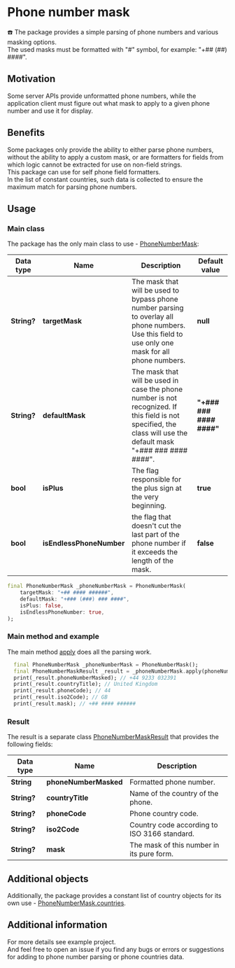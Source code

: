 # Phone number mask
☎️ The package provides a simple parsing of phone numbers and various masking options.\
The used masks must be formatted with "#" symbol, for example: "+## (##) ####".


## Motivation
Some server APIs provide unformatted phone numbers, while the application client must figure out what mask to apply to a given phone number and use it for display.

## Benefits
Some packages only provide the ability to either parse phone numbers, without the ability to apply a custom mask, or are formatters for fields from which logic cannot be extracted for use on non-field strings.\
This package can use for self phone field formatters.\
In the list of constant countries, such data is collected to ensure the maximum match for parsing phone numbers.

## Usage
### Main class
The package has the only main class to use - [PhoneNumberMask](https://github.com/ivangalkindeveloper/phone_number_mask/blob/master/lib/src/phone_number_mask.dart#L11):

| Data type | Name | Description | Default value |
|-----------|------|-------------|---------------|
| **String?** | **targetMask** | The mask that will be used to bypass phone number parsing to overlay all phone numbers. Use this field to use only one mask for all phone numbers. | **null** |
| **String?** | **defaultMask** | The mask that will be used in case the phone number is not recognized. If this field is not specified, the class will use the default mask "+### ### #### ####". | **"+### ### #### ####"** |
| **bool** | **isPlus** | The flag responsible for the plus sign at the very beginning. | **true** |
| **bool** | **isEndlessPhoneNumber** | the flag that doesn't cut the last part of the phone number if it exceeds the length of the mask. | **false** |

```dart
final PhoneNumberMask _phoneNumberMask = PhoneNumberMask(
    targetMask: "+## #### ######",
    defaultMask: "+### (###) ### ####",
    isPlus: false,
    isEndlessPhoneNumber: true,
);
```

### Main method and example
The main method [apply](https://github.com/ivangalkindeveloper/phone_number_mask/blob/master/lib/src/phone_number_mask.dart#L41) does all the parsing work.

```dart
  final PhoneNumberMask _phoneNumberMask = PhoneNumberMask();
  final PhoneNumberMaskResult _result = _phoneNumberMask.apply(phoneNumber: "4492330323912034");
  print(_result.phoneNumberMasked); // +44 9233 032391
  print(_result.countryTitle); // United Kingdom
  print(_result.phoneCode); // 44
  print(_result.iso2Code); // GB
  print(_result.mask); // +## #### ######
```

### Result
The result is a separate class [PhoneNumberMaskResult](https://github.com/ivangalkindeveloper/phone_number_mask/blob/master/lib/src/data.dart#L15) that provides the following fields:

| Data type | Name | Description |
|-----------|------|-------------|
| **String** | **phoneNumberMasked** | Formatted phone number. |
| **String?** | **countryTitle** | Name of the country of the phone. |
| **String?** | **phoneCode** | Phone country code. |
| **String?** | **iso2Code** | Country code according to ISO 3166 standard. |
| **String?** | **mask** | The mask of this number in its pure form. |


## Additional objects
Additionally, the package provides a constant list of country objects for its own use - [PhoneNumberMask.countries](https://github.com/ivangalkindeveloper/phone_number_mask/blob/master/lib/src/constant.dart#L4).


## Additional information
For more details see example project.\
And feel free to open an issue if you find any bugs or errors or suggestions for adding to phone number parsing or phone countries data.
